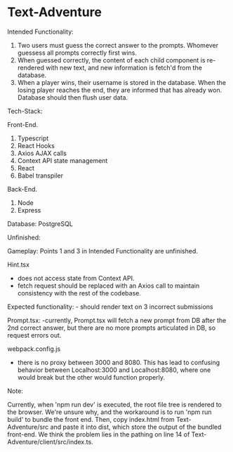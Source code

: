 # Text-Adventure

Intended Functionality:


1. Two users must guess the correct answer to the prompts. Whomever guessess all prompts correctly first wins. 
2. When guessed correctly, the content of each child component is re-rendered with new text, and new information is fetch'd from the database.
3. When a player wins, their username is stored in the database. When the losing player reaches the end, they are informed that <player> has already won. Database should then flush user data.

Tech-Stack:

Front-End.
1. Typescript
2. React Hooks
3. Axios AJAX calls
4. Context API state management
5. React
6. Babel transpiler

Back-End.
1. Node
2. Express

Database:
PostgreSQL

Unfinished:

Gameplay:
Points 1 and 3 in Intended Functionality are unfinished.

Hint.tsx
  - does not access state from Context API.
  - fetch request should be replaced with an Axios call to maintain consistency with the rest of the codebase.
  
  Expected functionality:
    - should render text on 3 incorrect submissions

Prompt.tsx:
  -currently, Prompt.tsx will fetch a new prompt from DB after the 2nd correct answer, but there are no more prompts articulated in DB, so request errors out.

webpack.config.js
  - there is no proxy between 3000 and 8080. This has lead to confusing behavior between Localhost:3000 and Localhost:8080, where one would break but the other would function properly.

Note: 

Currently, when 'npm run dev' is executed, the root file tree is rendered to the browser. We're unsure why, and the workaround is to run 'npm run build' to bundle the front end.
Then, copy index.html from Text-Adventure/src and paste it into dist, which store the output of the bundled front-end. 
We think the problem lies in the pathing on line 14 of Text-Adventure/client/src/index.ts.